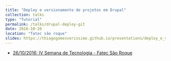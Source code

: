 ```yaml
---
title: "Deploy e versionamento de projetos em Drupal"
collection: talks
type: "Tutorial"
permalink: /talks/drupal-deploy-git
date: 2016-10-26
location: "fatec são roque"
slides: https://thiagogomesverissimo.github.io/presentations/deploy_e_versionamento_de_projetos_em_drupal
---
```


<ul>

  <li> <a href="#">
    26/10/2016: IV Semana de Tecnologia - Fatec São Roque
    <i class="fa fa-file-pdf-o"></i></a>
  </li>

</ul>
